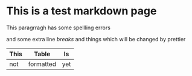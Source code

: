 # This is a test markdown page

This paragrragh has some spellling errors

and some extra line _breaks_ and things which will be changed by prettier

| This | Table     | Is  |
| ---- | --------- | --- |
| not  | formatted | yet |

